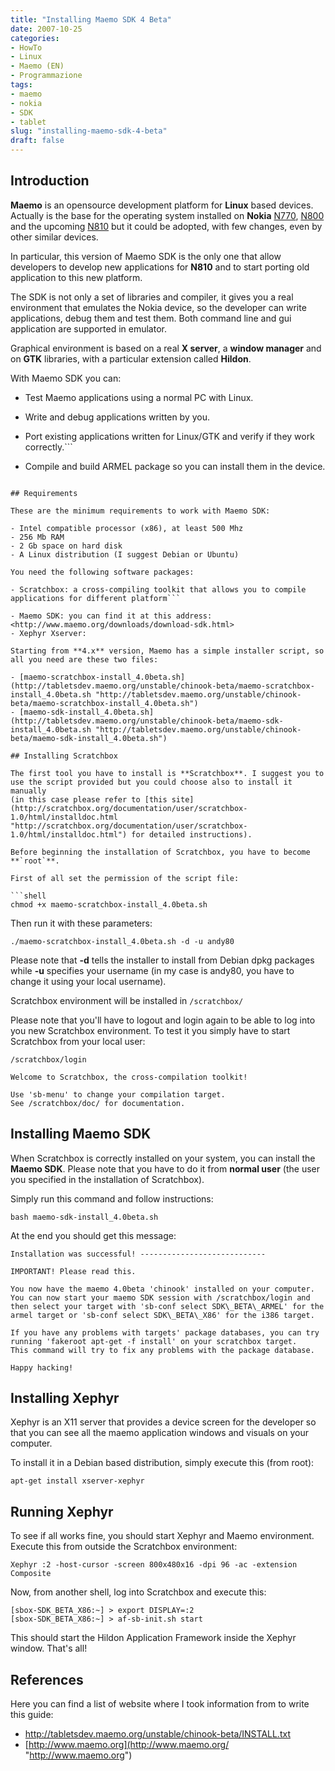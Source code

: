 ```yaml
---
title: "Installing Maemo SDK 4 Beta"
date: 2007-10-25
categories: 
- HowTo
- Linux
- Maemo (EN)
- Programmazione
tags: 
- maemo
- nokia
- SDK
- tablet
slug: "installing-maemo-sdk-4-beta"
draft: false
---
```


## Introduction

**Maemo** is an opensource development platform for **Linux** based
devices. Actually is the base for the operating system installed on
**Nokia**
[N770](http://www.nokia.it/770 "http://www.nokia.it/770"),
[N800](http://europe.nokia.com/phones/n800 "http://europe.nokia.com/phones/n800") and the upcoming
[N810](http://www.nokia.com/N810 "http://www.nokia.com/N810") but it could be adopted, with few changes, even by other similar
devices.

In particular, this version of Maemo SDK is the only one that allow
developers to develop new applications for **N810** and to start porting
old application to this new platform.

The SDK is not only a set of libraries and compiler, it gives you a real
environment that emulates the Nokia device, so the developer can write
applications, debug them and test them. Both command line and gui
application are supported in emulator.

Graphical environment is based on a real **X server**, a **window
manager** and on **GTK** libraries, with a particular extension called
**Hildon**.

With Maemo SDK you can:

- Test Maemo applications using a normal PC with Linux.
- Write and debug applications written by you.
- Port existing applications written for Linux/GTK and verify if they
work correctly.```

- Compile and build ARMEL package so you can install them in the
device.
```

## Requirements

These are the minimum requirements to work with Maemo SDK:

- Intel compatible processor (x86), at least 500 Mhz
- 256 Mb RAM
- 2 Gb space on hard disk
- A Linux distribution (I suggest Debian or Ubuntu)

You need the following software packages:

- Scratchbox: a cross-compiling toolkit that allows you to compile
applications for different platform```

- Maemo SDK: you can find it at this address: <http://www.maemo.org/downloads/download-sdk.html>
- Xephyr Xserver:

Starting from **4.x** version, Maemo has a simple installer script, so
all you need are these two files:

- [maemo-scratchbox-install_4.0beta.sh](http://tabletsdev.maemo.org/unstable/chinook-beta/maemo-scratchbox-install_4.0beta.sh "http://tabletsdev.maemo.org/unstable/chinook-beta/maemo-scratchbox-install_4.0beta.sh")
- [maemo-sdk-install_4.0beta.sh](http://tabletsdev.maemo.org/unstable/chinook-beta/maemo-sdk-install_4.0beta.sh "http://tabletsdev.maemo.org/unstable/chinook-beta/maemo-sdk-install_4.0beta.sh")

## Installing Scratchbox

The first tool you have to install is **Scratchbox**. I suggest you to
use the script provided but you could choose also to install it manually
(in this case please refer to [this site](http://scratchbox.org/documentation/user/scratchbox-1.0/html/installdoc.html "http://scratchbox.org/documentation/user/scratchbox-1.0/html/installdoc.html") for detailed instructions).

Before beginning the installation of Scratchbox, you have to become
**`root`**.

First of all set the permission of the script file:

```shell
chmod +x maemo-scratchbox-install_4.0beta.sh
```

Then run it with these parameters:

```shell
./maemo-scratchbox-install_4.0beta.sh -d -u andy80
```

Please note that **-d** tells the installer to install from Debian dpkg
packages while **-u** specifies your username (in my case is andy80, you
have to change it using your local username).

Scratchbox environment will be installed in `/scratchbox/`

Please note that you'll have to logout and login again to be able to log
into you new Scratchbox environment. To test it you simply have to start
Scratchbox from your local user:

```shell
/scratchbox/login

Welcome to Scratchbox, the cross-compilation toolkit!

Use 'sb-menu' to change your compilation target.  
See /scratchbox/doc/ for documentation.
```

## Installing Maemo SDK

When Scratchbox is correctly installed on your system, you can install
the **Maemo SDK**. Please note that you have to do it from **normal
user** (the user you specified in the installation of Scratchbox).

Simply run this command and follow instructions:

```shell
bash maemo-sdk-install_4.0beta.sh
```

At the end you should get this message:

```shell
Installation was successful! ----------------------------

IMPORTANT! Please read this.

You now have the maemo 4.0beta 'chinook' installed on your computer.  
You can now start your maemo SDK session with /scratchbox/login and  
then select your target with 'sb-conf select SDK\_BETA\_ARMEL' for the  
armel target or 'sb-conf select SDK\_BETA\_X86' for the i386 target.

If you have any problems with targets' package databases, you can try  
running 'fakeroot apt-get -f install' on your scratchbox target.  
This command will try to fix any problems with the package database.

Happy hacking!  
```

## Installing Xephyr

Xephyr is an X11 server that provides a device screen for the developer
so that you can see all the maemo application windows and visuals on
your computer.

To install it in a Debian based distribution, simply execute this (from
root):

```shell
apt-get install xserver-xephyr
```

## Running Xephyr

To see if all works fine, you should start Xephyr and Maemo environment.
Execute this from outside the Scratchbox environment:

```shell
Xephyr :2 -host-cursor -screen 800x480x16 -dpi 96 -ac -extension Composite
```

Now, from another shell, log into Scratchbox and execute this:

```shell
[sbox-SDK_BETA_X86:~] > export DISPLAY=:2 
[sbox-SDK_BETA_X86:~] > af-sb-init.sh start
```

This should start the Hildon Application Framework inside the Xephyr
window. That's all!

## References

Here you can find a list of website where I took information from to
write this guide:

- <http://tabletsdev.maemo.org/unstable/chinook-beta/INSTALL.txt>
- [http://www.maemo.org](http://www.maemo.org/ "http://www.maemo.org")

